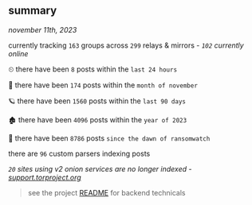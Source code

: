 
## summary
_november 11th, 2023_

currently tracking `163` groups across `299` relays & mirrors - _`102` currently online_

⏲ there have been `8` posts within the `last 24 hours`

🦈 there have been `174` posts within the `month of november`

🪐 there have been `1560` posts within the `last 90 days`

🏚 there have been `4096` posts within the `year of 2023`

🦕 there have been `8786` posts `since the dawn of ransomwatch`

there are `96` custom parsers indexing posts

_`20` sites using v2 onion services are no longer indexed - [support.torproject.org](https://support.torproject.org/onionservices/v2-deprecation/)_

> see the project [README](https://github.com/joshhighet/ransomwatch#ransomwatch--) for backend technicals
